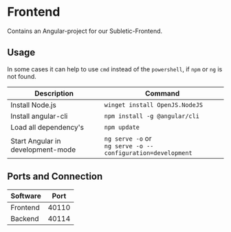 # Frontend

Contains an Angular-project for our Subletic-Frontend.

## Usage

In some cases it can help to use `cmd` instead of the `powershell`, if `npm` or `ng` is not found.

| Description | Command |
|-------------|---------|
| Install Node.js | `winget install OpenJS.NodeJS` |
| Install angular-cli | `npm install -g @angular/cli` |
| Load all dependency's |`npm update` |
| Start Angular in development-mode | `ng serve -o` or <br> `ng serve -o --configuration=development` |

## Ports and Connection

| Software | Port  |
|----------|-------|
| Frontend | 40110 |
| Backend  | 40114 |